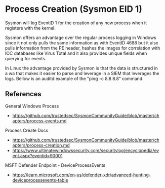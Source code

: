 # Process Creation (Sysmon EID 1)
Sysmon will log EventID 1 for the creation of any new process when it registers with the kernel.

Sysmon offers an advantage over the regular process logging in Windows since it not only pulls the same information 
as with EventID 4688 but it also pulls information from the PE header, hashes the images for correlation with IOC 
databases like Virus Total and it also provides unique fields when querying for events.

In Linux the advantage provided by Sysmon is that the data is structured in a wa that makes it easier to parse and 
leverage in a SIEM that leverages the logs. Bellow is an auditd example of the "ping -c 8.8.8.8" command.


## References
General Windows Process
- https://github.com/trustedsec/SysmonCommunityGuide/blob/master/chapters/process-events.md

Process Create Docs
- https://github.com/trustedsec/SysmonCommunityGuide/blob/master/chapters/process-creation.md
- https://www.ultimatewindowssecurity.com/securitylog/encyclopedia/event.aspx?eventid=90001


MSFT Defender Endpoint - DeviceProcessEvents
- https://learn.microsoft.com/en-us/defender-xdr/advanced-hunting-deviceprocessevents-table